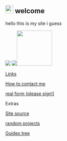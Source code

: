 <a href="https://drippypop.github.io"><img src="https://drippypop.github.io/assets/homebutton.gif" width="25" height="25"></a> welcome
---
             
hello this is my site i guess


 <a href='http://internetometer.com/give/50316'><img src='http://internetometer.com/imagesmall/50316.png'/></a> <a href='http://internetometer.com/give/50316'><img src='http://internetometer.com/image/50316.png'/></a><img src="https://drippypop.github.io/assets/wiiuspin.gif" width=110 height=110>

[Links](https://drippypop.github.io/links)

[How to contact me](https://drippypop.github.io/contact)

[real form (please sign!)](https://forms.gle/N4iVD7ihYkdrtXqTA)

Extras

[Site source](https://github.com/drippypop/drippypop.github.io)

[random projects](https://drippypop.github.io/dwnlds-dir/)

[Guides tree](https://drippypop.github.io/guides/)

<!-- sum noice buttons
<!-- <a href="https://tag.rc24.xyz/"><img src="https://donut.eu.org/img/88x31/riitag.png" width="88" height="31"></a> -->
<!-- <a href="https://wiimmfi.de"><img src="https://donut.eu.org/img/88x31/wiimmfi.png" width="88" height="31"></a> -->
<!-- <a href="https://donut.eu.org/"><img src="https://donut.eu.org/img/88x31/emsite.png" width="88" height="31"></a> -->
<!-- <a href="https://www.youtube.com/watch?v=xvFZjo5PgG0"><img src="https://anlucas.neocities.org/clickhere_red.gif"></a> -->
